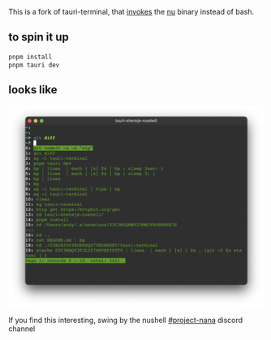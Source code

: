 This is a fork of tauri-terminal, that
[invokes](https://github.com/marc2332/tauri-terminal/commit/0bdd4a27ee2874de12e99bccd6c91d6ec5d28fbc#diff-2f5e0a90d4195e9986f5e24928dce16b59a80a2cf30f7059b38d55bd7d1eff69R23)
the [nu](https://www.nushell.sh) binary instead of bash.

## to spin it up

```
pnpm install
pnpm tauri dev
```

## looks like

![Screenshot](./screenshot.png)

If you find this interesting, swing by the nushell
[#project-nana](https://discord.gg/RA4GXaT8DT) discord channel
